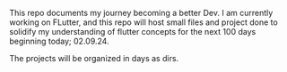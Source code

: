 This repo documents my journey becoming a better Dev. I am currently working on FLutter, and this repo will host small files and 
project done to solidify my understanding of flutter concepts for the next 100 days beginning today; 02.09.24.

The projects will be organized in days as dirs.
